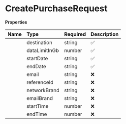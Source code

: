 # CreatePurchaseRequest



**Properties**

| Name | Type | Required | Description |
| :-------- | :----------| :----------| :----------|
    | destination | string | ✅ | ISO representation of the package's destination |
    | dataLimitInGb | number | ✅ | Size of the package in GB. The available options are 1, 2, 3, 5, 8, 20GB |
    | startDate | string | ✅ | Start date of the package's validity in the format 'yyyy-MM-dd'. This date can be set to the current day or any day within the next 12 months. |
    | endDate | string | ✅ | End date of the package's validity in the format 'yyyy-MM-dd'. End date can be maximum 90 days after Start date. |
    | email | string | ❌ | Email address where the purchase confirmation email will be sent (including QR Code & activation steps) |
    | referenceId | string | ❌ | An identifier provided by the partner to link this purchase to their booking or transaction for analytics and debugging purposes. |
    | networkBrand | string | ❌ | Customize the network brand of the issued eSIM. The `networkBrand` parameter cannot exceed 15 characters in length and must contain only letters and numbers. This feature is available to platforms with Diamond tier only. |
    | emailBrand | string | ❌ | Customize the email subject brand. The `emailBrand` parameter cannot exceed 25 characters in length and must contain only letters, numbers, and spaces. This feature is available to platforms with Diamond tier only. |
    | startTime | number | ❌ | Epoch value representing the start time of the package's validity. This timestamp can be set to the current time or any time within the next 12 months. |
    | endTime | number | ❌ | Epoch value representing the end time of the package's validity. End time can be maximum 90 days after Start time. |


